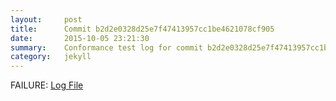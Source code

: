```yaml
---
layout:     post
title:      Commit b2d2e0328d25e7f47413957cc1be4621078cf905
date:       2015-10-05 23:21:30
summary:    Conformance test log for commit b2d2e0328d25e7f47413957cc1be4621078cf905.
category:   jekyll
---
```


FAILURE: [Log File](http://s3-us-west-2.amazonaws.com/kraken-e2e-logs/conformance/kraken_b2d2e0328d25e7f47413957cc1be4621078cf905_conformance.log)
